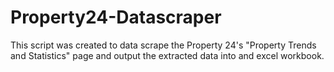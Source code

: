 # Property24-Datascraper
This script was created to data scrape the Property 24's "Property Trends and Statistics" page and output the extracted data into and excel workbook.
